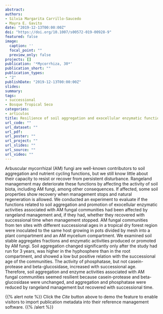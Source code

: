 ```yaml
---
abstract: 
authors:
- Silvia Margarita Carrillo-Saucedo
- Mayra E. Gavito
date: "2019-12-13T00:00:00Z"
doi: "https://doi.org/10.1007/s00572-019-00928-9"
featured: false
image:
  caption: ''
  focal_point: ""
  preview_only: false
projects: []
publication: '*Mycorrhiza, 30*'
publication_short: ""
publication_types:
- "2"
publishDate: "2019-12-13T00:00:00Z"
slides: 
summary: 
tags:
- successional
- Bosque Tropical Seco
categories: 
- articulos
title: Resilience of soil aggregation and exocellular enzymatic functions associated with arbuscular mycorrhizal fungal communities along a successional gradient in a tropical dry forest
url_code: ""
url_dataset: ""
url_pdf: 
url_poster: ""
url_project: ""
url_slides: ""
url_source: ""
url_video: ""
---
```


Arbuscular mycorrhizal (AM) fungi are well-known contributors to soil aggregation and nutrient cycling functions, but we still know little about their capacity to resist or recover from persistent disturbance. Rangeland management may deteriorate these functions by affecting the activity of soil biota, including AM fungi, among other consequences. If affected, some soil properties show recovery when management stops and natural regeneration is allowed. We conducted an experiment to evaluate if the functions related to soil aggregation and promotion of exocellular enzymatic activities associated with AM fungal communities had been affected by rangeland management and, if they had, whether they recovered with successional time when management stopped. AM fungal communities from ten sites with different successional ages in a tropical dry forest region were inoculated to the same host growing in pots divided by mesh into a plant compartment and an AM mycelium compartment. We examined soil stable aggregates fractions and enzymatic activities produced or promoted by AM fungi. Soil aggregation changed significantly only after the study had run for 3 years, was higher in the hyphosphere than in the root compartment, and showed a low but positive relation with the successional age of the communities. The activity of phosphatase, but not casein-protease and beta-glucosidase, increased with successional age. Therefore, soil aggregation and enzyme activities associated with AM fungal communities seemed resilient because casein-protease and beta-glucosidase were unchanged, and aggregation and phosphatase were reduced by rangeland management but recovered with successional time.

{{% alert note %}}
Click the *Cite* button above to demo the feature to enable visitors to import publication metadata into their reference management software.
{{% /alert %}}

